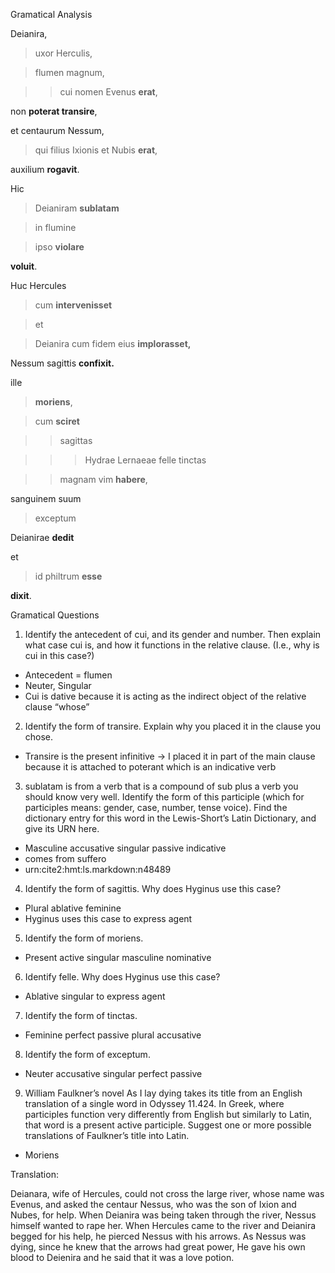 Gramatical Analysis

Deianira,

>  uxor Herculis, 

> flumen magnum,

>> cui nomen Evenus **erat**,

non **poterat transire**, 

et centaurum Nessum,

> qui filius Ixionis et Nubis **erat**, 

auxilium **rogavit**.


Hic

> Deianiram **sublatam**

> in flumine

> ipso **violare** 

**voluit**.


Huc Hercules 

> cum **intervenisset**

> et

> Deianira cum fidem eius **implorasset,**

Nessum sagittis **confixit.**


ille 

> **moriens**, 

> cum **sciret**

>> sagittas 
 
>>> Hydrae Lernaeae felle tinctas

>> magnam vim **habere**, 

sanguinem suum

> exceptum

Deianirae **dedit** 

et 

> id philtrum **esse** 

**dixit**.


Gramatical Questions 
1. Identify the antecedent of cui, and its gender and number. Then explain what case cui is, and how it functions in the relative clause. (I.e., why is cui in this case?)

 - Antecedent = flumen
 - Neuter, Singular 
 - Cui is dative because it is acting as the indirect object of the relative clause “whose”

2. Identify the form of transire. Explain why you placed it in the clause you chose.

 - Transire is the present infinitive → I placed it in part of the main clause because it is attached to poterant which is an indicative verb

3. sublatam is from a verb that is a compound of sub plus a verb you should know very well. Identify the form of this participle (which for participles means: gender, case, number, tense voice). Find the dictionary entry for this word in the Lewis-Short’s Latin Dictionary, and give its URN here.

 - Masculine accusative singular passive indicative
 - comes from suffero
 - urn:cite2:hmt:ls.markdown:n48489

4. Identify the form of sagittis. Why does Hyginus use this case?

 - Plural ablative feminine
 - Hyginus uses this case to express agent

5. Identify the form of moriens.
 
 - Present active singular masculine nominative 

6. Identify felle. Why does Hyginus use this case?

 - Ablative singular to express agent

7. Identify the form of tinctas.

 - Feminine perfect passive plural accusative

8. Identify the form of exceptum.

 - Neuter accusative singular perfect passive

9. William Faulkner’s novel As I lay dying takes its title from an English translation of a single word in Odyssey 11.424. In Greek, where participles function very differently from English but similarly to Latin, that word is a present active participle. Suggest one or more possible translations of Faulkner’s title into Latin.
 
 - Moriens 



Translation:

Deianara, wife of Hercules, could not cross the large river, whose name was Evenus,
and asked the centaur Nessus, who was the son of Ixion and Nubes, for help. 
When Deianira was being taken through the river, Nessus himself wanted to rape her.
When Hercules came to the river and Deianira begged for his help, he pierced Nessus with his arrows.
As Nessus was dying, since he knew that the arrows had great power, He gave his own blood to Deienira 
and he said that it was a love potion.
